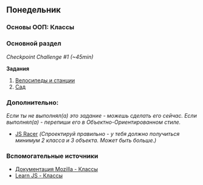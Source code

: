## Понедельник

### Основы ООП: Классы
### Основной раздел

*Checkpoint Challenge #1 (~45min)*

**Задания**
1. [Велосипеды и станции](../../../../oojs-bikes-and-stations-challenge)
2. [Сад](../../../../oojs-garden-challenge)

### Дополнительно:
*Если ты не выполнял(а) это задание - можешь сделать его сейчас. Если выполнял(а) - перепиши его в Объектно-Ориентированном стиле.*
- [JS Racer](../../../../js-racer-1-outrageous-fortune-challenge) *(Спроектируй правильно - у тебя должно получиться минимум 2 класса и 3 объекта. Может быть больше.)*


### Вспомогательные источники

- [Документация Mozilla - Классы](https://developer.mozilla.org/ru/docs/Web/JavaScript/Reference/Classes)
- [Learn JS - Классы](https://learn.javascript.ru/es-class)
